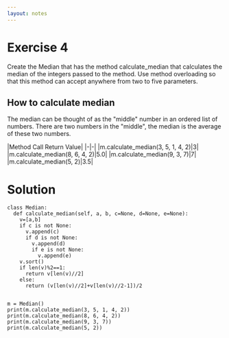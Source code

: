 ```yaml
---
layout: notes
---
```

# Exercise 4

Create the Median that has the method calculate_median that calculates the median of the integers passed to the method. Use method overloading so that this method can accept anywhere from two to five parameters.

## How to calculate median
The median can be thought of as the "middle" number in an ordered list of numbers. There are two numbers in the "middle", the median is the average of these two numbers.

|Method Call	Return Value|
|-|-|
|m.calculate_median(3, 5, 1, 4, 2)|3|
|m.calculate_median(8, 6, 4, 2)|5.0|
|m.calculate_median(9, 3, 7)|7|
|m.calculate_median(5, 2)|3.5|

# Solution

```
class Median:
  def calculate_median(self, a, b, c=None, d=None, e=None):
    v=[a,b]
    if c is not None:
      v.append(c)
      if d is not None:
        v.append(d)
        if e is not None:
          v.append(e)
    v.sort()
    if len(v)%2==1:
      return v[len(v)//2]
    else:
      return (v[len(v)//2]+v[len(v)//2-1])/2


m = Median()
print(m.calculate_median(3, 5, 1, 4, 2))
print(m.calculate_median(8, 6, 4, 2))
print(m.calculate_median(9, 3, 7))
print(m.calculate_median(5, 2))
```
